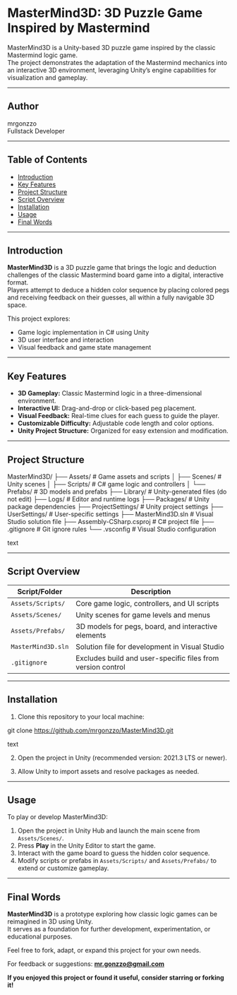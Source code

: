 # MasterMind3D: 3D Puzzle Game Inspired by Mastermind

MasterMind3D is a Unity-based 3D puzzle game inspired by the classic Mastermind logic game.  
The project demonstrates the adaptation of the Mastermind mechanics into an interactive 3D environment, leveraging Unity’s engine capabilities for visualization and gameplay.

---

## Author

mrgonzzo  
Fullstack Developer

---

## Table of Contents

- [Introduction](#introduction)
- [Key Features](#key-features)
- [Project Structure](#project-structure)
- [Script Overview](#script-overview)
- [Installation](#installation)
- [Usage](#usage)
- [Final Words](#final-words)

---

## Introduction

**MasterMind3D** is a 3D puzzle game that brings the logic and deduction challenges of the classic Mastermind board game into a digital, interactive format.  
Players attempt to deduce a hidden color sequence by placing colored pegs and receiving feedback on their guesses, all within a fully navigable 3D space.

This project explores:

- Game logic implementation in C# using Unity
- 3D user interface and interaction
- Visual feedback and game state management

---

## Key Features

- **3D Gameplay:** Classic Mastermind logic in a three-dimensional environment.
- **Interactive UI:** Drag-and-drop or click-based peg placement.
- **Visual Feedback:** Real-time clues for each guess to guide the player.
- **Customizable Difficulty:** Adjustable code length and color options.
- **Unity Project Structure:** Organized for easy extension and modification.

---

## Project Structure

MasterMind3D/
├── Assets/ # Game assets and scripts
│ ├── Scenes/ # Unity scenes
│ ├── Scripts/ # C# game logic and controllers
│ └── Prefabs/ # 3D models and prefabs
├── Library/ # Unity-generated files (do not edit)
├── Logs/ # Editor and runtime logs
├── Packages/ # Unity package dependencies
├── ProjectSettings/ # Unity project settings
├── UserSettings/ # User-specific settings
├── MasterMind3D.sln # Visual Studio solution file
├── Assembly-CSharp.csproj # C# project file
├── .gitignore # Git ignore rules
└── .vsconfig # Visual Studio configuration

text

---

## Script Overview

| Script/Folder                 | Description                                                  |
|-------------------------------|--------------------------------------------------------------|
| `Assets/Scripts/`             | Core game logic, controllers, and UI scripts                 |
| `Assets/Scenes/`              | Unity scenes for game levels and menus                       |
| `Assets/Prefabs/`             | 3D models for pegs, board, and interactive elements          |
| `MasterMind3D.sln`            | Solution file for development in Visual Studio               |
| `.gitignore`                  | Excludes build and user-specific files from version control  |

---

## Installation

1. Clone this repository to your local machine:

git clone https://github.com/mrgonzzo/MasterMind3D.git

text

2. Open the project in Unity (recommended version: 2021.3 LTS or newer).

3. Allow Unity to import assets and resolve packages as needed.

---

## Usage

To play or develop MasterMind3D:

1. Open the project in Unity Hub and launch the main scene from `Assets/Scenes/`.
2. Press **Play** in the Unity Editor to start the game.
3. Interact with the game board to guess the hidden color sequence.
4. Modify scripts or prefabs in `Assets/Scripts/` and `Assets/Prefabs/` to extend or customize gameplay.

---

## Final Words

**MasterMind3D** is a prototype exploring how classic logic games can be reimagined in 3D using Unity.  
It serves as a foundation for further development, experimentation, or educational purposes.

Feel free to fork, adapt, or expand this project for your own needs.

For feedback or suggestions: **mr.gonzzo@gmail.com**

**If you enjoyed this project or found it useful, consider starring or forking it!**
